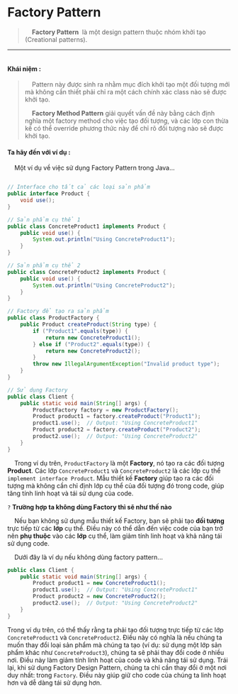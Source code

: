 # Factory Pattern

>     **Factory Pattern**  là một design pattern thuộc nhóm khởi tạo (Creational patterns).

---

<img title="Factory Pattern" src="https://refactoring.guru/images/patterns/content/factory-method/factory-method-en.png?id=cfa26f33dc8473e803fadae0d262100a" alt="" data-align="center" style="zoom:100%;">

#### Khái niệm :

>     Pattern này được sinh ra nhằm mục đích khởi tạo một đối tượng mới mà không cần thiết phải chỉ ra một cách chính xác class nào sẽ được khởi tạo.
> 
>     **Factory Method Pattern** giải quyết vấn đề này bằng cách định nghĩa một factory method cho việc tạo đối tượng, và các lớp con thừa kế có thể override phương thức này để chỉ rõ đối tượng nào sẽ được khởi tạo.

#### Ta hãy đến với ví dụ :

    Một ví dụ về việc sử dụng Factory Pattern trong Java...  

```java

// Interface cho tất cả các loại sản phẩm
public interface Product {
    void use();
}

// Sản phẩm cụ thể 1
public class ConcreteProduct1 implements Product {
    public void use() {
        System.out.println("Using ConcreteProduct1");
    }
}

// Sản phẩm cụ thể 2
public class ConcreteProduct2 implements Product {
    public void use() {
        System.out.println("Using ConcreteProduct2");
    }
}

// Factory để tạo ra sản phẩm
public class ProductFactory {
    public Product createProduct(String type) {
        if ("Product1".equals(type)) {
            return new ConcreteProduct1();
        } else if ("Product2".equals(type)) {
            return new ConcreteProduct2();
        }
        throw new IllegalArgumentException("Invalid product type");
    }
}

// Sử dụng Factory
public class Client {
    public static void main(String[] args) {
        ProductFactory factory = new ProductFactory();
        Product product1 = factory.createProduct("Product1");
        product1.use();  // Output: "Using ConcreteProduct1"
        Product product2 = factory.createProduct("Product2");
        product2.use();  // Output: "Using ConcreteProduct2"
    }
}


```

    Trong ví dụ trên, `ProductFactory` là một **Factory**, nó tạo ra các đối tượng **Product**. Các lớp `ConcreteProduct1` và `ConcreteProduct2` là các lớp cụ thể `implement interface Product`. Mẫu thiết kế **Factory** giúp tạo ra các đối tượng mà không cần chỉ định lớp cụ thể của đối tượng đó trong code, giúp tăng tính linh hoạt và tái sử dụng của code.





`?` **Trường hợp ta không dùng Factory thì sẽ như thế nào**

    Nếu bạn không sử dụng mẫu thiết kế Factory, bạn sẽ phải tạo **đối tượng** trực tiếp từ các **lớp** cụ thể. Điều này có thể dẫn đến việc code của bạn trở nên **phụ thuộc** vào các **lớp** cụ thể, làm giảm tính linh hoạt và khả năng tái sử dụng code.

    Dưới đây là ví dụ nếu không dùng factory pattern...

```java
public class Client {
    public static void main(String[] args) {
        Product product1 = new ConcreteProduct1();
        product1.use();  // Output: "Using ConcreteProduct1"
        Product product2 = new ConcreteProduct2();
        product2.use();  // Output: "Using ConcreteProduct2"
    }
}


```

   Trong ví dụ trên, có thể thấy rằng ta phải tạo đối tượng trực tiếp từ các lớp `ConcreteProduct1` và `ConcreteProduct2`. Điều này có nghĩa là nếu chúng ta muốn thay đổi loại sản phẩm mà chúng ta tạo (ví dụ: sử dụng một lớp sản phẩm khác như `ConcreteProduct3`), chúng ta sẽ phải thay đổi code ở nhiều nơi. Điều này làm giảm tính linh hoạt của code và khả năng tái sử dụng. Trái lại, khi sử dụng Factory Design Pattern, chúng ta chỉ cần thay đổi ở một nơi duy nhất: trong `Factory`. Điều này giúp giữ cho code của chúng ta linh hoạt hơn và dễ dàng tái sử dụng hơn.


